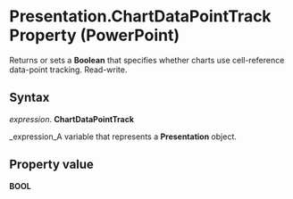 
# Presentation.ChartDataPointTrack Property (PowerPoint)

Returns or sets a  **Boolean** that specifies whether charts use cell-reference data-point tracking. Read-write.


## Syntax

 _expression_. **ChartDataPointTrack**

 _expression_A variable that represents a  **Presentation** object.


## Property value

 **BOOL**

